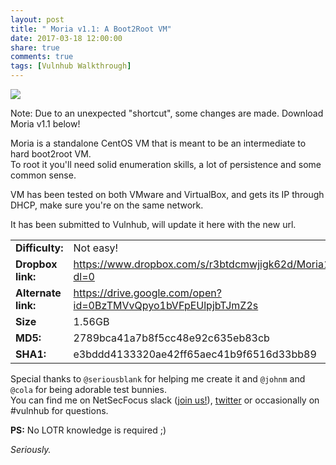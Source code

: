 ```yaml
---
layout: post
title: " Moria v1.1: A Boot2Root VM"
date: 2017-03-18 12:00:00
share: true
comments: true
tags: [Vulnhub Walkthrough]
---
```


[![](http://i.imgur.com/Jl7qNkr.png)](http://i.imgur.com/Jl7qNkr.png)

  
Note: Due to an unexpected "shortcut", some changes are made. Download Moria v1.1 below!
  
Moria is a standalone CentOS VM that is meant to be an intermediate to hard boot2root VM.  
To root it you'll need solid enumeration skills, a lot of persistence and some common sense.  
  
VM has been tested on both VMware and VirtualBox, and gets its IP through DHCP, make sure you're on the same network.  
  
It has been submitted to Vulnhub, will update it here with the new url.  
  
<table><tbody>
<tr> <td><b>Difficulty:</b></td><td>Not easy!</td></tr>
<tr> <td><b>Dropbox link:</b></td><td><a href="https://www.dropbox.com/s/r3btdcmwjigk62d/Moria1.1.rar?dl=0">https://www.dropbox.com/s/r3btdcmwjigk62d/Moria1.1.rar?dl=0</a></td></tr>
<tr> <td><b>Alternate link:</b></td><td><a href="https://drive.google.com/open?id=0BzTMVvQpyo1bVFpEUlpjbTJmZ2s">https://drive.google.com/open?id=0BzTMVvQpyo1bVFpEUlpjbTJmZ2s</a></td></tr>
<tr><td><b>Size</b></td><td>1.56GB</td></tr>
<tr> <td><b>MD5:</b></td> <td>2789bca41a7b8f5cc48e92c635eb83cb</td></tr>
<tr><td><b>SHA1:</b></td><td>e3bddd4133320ae42ff65aec41b9f6516d33bb89</td></tr>
</tbody></table> 


Special thanks to `@seriousblank` for helping me create it and `@johnm` and `@cola` for being adorable test bunnies.  
You can find me on NetSecFocus slack ([join us!](https://netsecfocus.herokuapp.com/)), [twitter](https://twitter.com/abatchy17) or occasionally on #vulnhub for questions.  


**PS:** No LOTR knowledge is required ;)

_Seriously._  